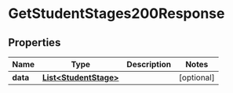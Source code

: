 

# GetStudentStages200Response


## Properties

| Name | Type | Description | Notes |
|------------ | ------------- | ------------- | -------------|
|**data** | [**List&lt;StudentStage&gt;**](StudentStage.md) |  |  [optional] |



